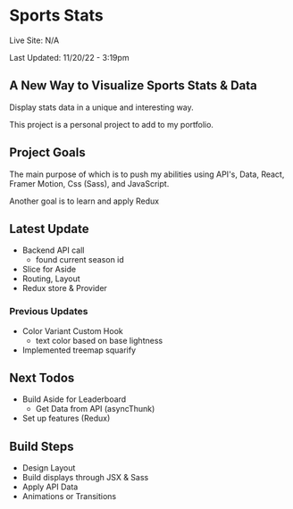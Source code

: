 # Sports Stats

Live Site: N/A

Last Updated: 11/20/22 - 3:19pm

## A New Way to Visualize Sports Stats & Data

Display stats data in a unique and interesting way.

This project is a personal project to add to my portfolio.

## Project Goals

The main purpose of which is to push my abilities using API's, Data, React, Framer Motion, Css (Sass), and JavaScript.

Another goal is to learn and apply Redux

## Latest Update

- Backend API call
  - found current season id
- Slice for Aside
- Routing, Layout
- Redux store & Provider

### Previous Updates

- Color Variant Custom Hook
  - text color based on base lightness
- Implemented treemap squarify

## Next Todos

- Build Aside for Leaderboard
  - Get Data from API (asyncThunk)
- Set up features (Redux)

## Build Steps

- Design Layout
- Build displays through JSX & Sass
- Apply API Data
- Animations or Transitions
